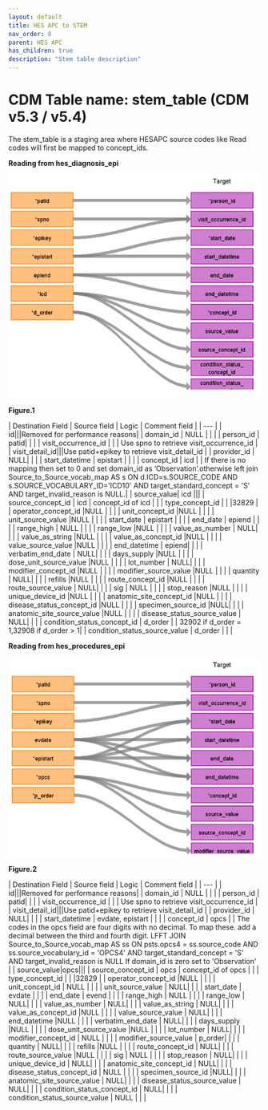 ```yaml
---
layout: default
title: HES APC to STEM
nav_order: 8
parent: HES APC
has_children: true
description: "Stem table description"
---
```


# CDM Table name: stem_table (CDM v5.3 / v5.4)

The stem_table is a staging area where HESAPC source codes like Read codes will first be mapped to concept_ids.

**Reading from hes_diagnosis_epi**

![](images/image7.png)

**Figure.1**

| Destination Field | Source field | Logic | Comment field |
| --- | 
| id|||Removed for performance reasons|
| domain_id | NULL | | |
| person_id | patid| | |
| visit_occurrence_id | | | Use spno to retrieve visit_occurrence_id |
| visit_detail_id|||Use patid+epikey to retrieve visit_detail_id |
| provider_id | NULL| | |
| start_datetime | epistart | | |
| concept_id | icd | | If there is no mapping then set to 0 and set domain_id as ‘Observation’.otherwise left join Source_to_Source_vocab_map AS s ON d.ICD=s.SOURCE_CODE AND s.SOURCE_VOCABULARY_ID='ICD10' AND target_standard_concept = 'S' AND target_invalid_reason is NULL.|
| source_value| icd |||
| source_concept_id | icd | concept_id of icd | |
| type_concept_id |  | |32829 |
| operator_concept_id |NULL | | |
| unit_concept_id |NULL  | | |
| unit_source_value |NULL | | |
| start_date | epistart | | |
| end_date | epiend | | |
| range_high | NULL | | |
| range_low |NULL | | |
| value_as_number | NULL| | |
| value_as_string |NULL | | |
| value_as_concept_id |NULL | | |
| value_source_value |NULL | | |
| end_datetime | epiend| | |
| verbatim_end_date | NULL| | | 
| days_supply |NULL | | |
| dose_unit_source_value |NULL | | |
| lot_number | NULL| | |
| modifier_concept_id |NULL  | | |
| modifier_source_value |NULL | | |
| quantity | NULL| | |
| refills |NULL | | |
| route_concept_id |NULL | | |
| route_source_value | NULL| | |
| sig | NULL | | |
| stop_reason |NULL | | |
| unique_device_id |NULL | | |
| anatomic_site_concept_id |NULL | | |
| disease_status_concept_id |NULL  | | |
| specimen_source_id |NULL| | |
| anatomic_site_source_value |NULL | | |
| disease_status_source_value | NULL| | |
| condition_status_concept_id | d_order | | 32902 if d_order = 1,32908 if d_order > 1|
| condition_status_source_value | d_order | | | 

**Reading from hes_procedures_epi**

![](images/image8.png)

**Figure.2**

| Destination Field | Source field | Logic | Comment field |
| --- | 
| id|||Removed for performance reasons|
| domain_id | NULL | | |
| person_id | patid| | |
| visit_occurrence_id | | | Use spno to retrieve visit_occurrence_id |
| visit_detail_id|||Use patid+epikey to retrieve visit_detail_id |
| provider_id | NULL| | |
| start_datetime | evdate, epistart | | |
| concept_id | opcs | | The codes in the opcs field are four digits with no decimal. To map these. add a decimal between the third and fourth digit.  LFFT JOIN Source_to_Source_vocab_map AS ss  ON psts.opcs4 = ss.source_code AND ss.source_vocabulary_id = 'OPCS4'  AND target_standard_concept = 'S' AND target_invalid_reason is NULL If domain_id is zero set to 'Observation' |
| source_value|opcs|||
| source_concept_id | opcs | concept_id of opcs | |
| type_concept_id |  | |32829 |
| operator_concept_id |NULL | | |
| unit_concept_id | NULL | | |
| unit_source_value | NULL| | |
| start_date | evdate | | |
| end_date | evend | | |
| range_high | NULL | | |
| range_low | NULL| | |
| value_as_number | NULL| | |
| value_as_string | NULL| | |
| value_as_concept_id |NULL | | |
| value_source_value | NULL| | |
| end_datetime |NULL | | |
| verbatim_end_date | NULL| | | 
| days_supply |NULL | | |
| dose_unit_source_value |NULL | | |
| lot_number | NULL| | |
| modifier_concept_id | NULL | | |
| modifier_source_value | p_order| | |
| quantity | NULL| | |
| refills |NULL | | |
| route_concept_id | NULL| | |
| route_source_value |NULL | | |
| sig | NULL | | |
| stop_reason | NULL| | |
| unique_device_id | NULL| | |
| anatomic_site_concept_id | NULL| | |
| disease_status_concept_id | NULL | | |
| specimen_source_id |NULL| | |
| anatomic_site_source_value | NULL| | |
| disease_status_source_value | NULL| | |
| condition_status_concept_id | NULL| | |
| condition_status_source_value | NULL | | |

